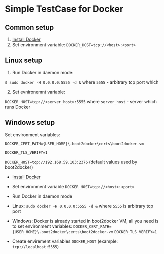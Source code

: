Simple TestCase for Docker
==========================

## Common setup
1. [Install Docker](https://docs.docker.com/installation/)
2. Set environment variable:
`DOCKER_HOST=tcp://<host>:<port>`

## Linux setup
1. Run Docker in daemon mode:

`$ sudo docker -H 0.0.0.0:5555 -d &` where `5555` - arbitrary tcp port which

2. Set evnironemnt variable:

`DOCKER_HOST=tcp://<server_host>:5555` where `server_host` - server which runs Docker

## Windows setup
Set environment variables:

`DOCKER_CERT_PATH={USER_HOME}\.boot2docker\certs\boot2docker-vm`

`DOCKER_TLS_VERIFY=1`

`DOCKER_HOST=tcp://192.168.59.103:2376` (default values used by boot2docker)



* [Install Docker](https://docs.docker.com/installation/)
* Set environment variable `DOCKER_HOST=tcp://<host>:<port>`
* Run Docker in daemon mode
 * Linux: `sudo docker -H 0.0.0.0:5555 -d &` where `5555` is arbitrary tcp port
 * Windows: Docker is already started in boot2docker VM, all you need is to set environment variables:
  `DOCKER_CERT_PATH={USER_HOME}\.boot2docker\certs\boot2docker-vm`
  `DOCKER_TLS_VERIFY=1`

* Create envirement variables `DOCKER_HOST` (example: `tcp://localhost:5555`)
